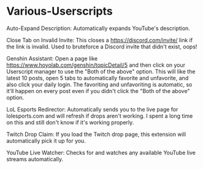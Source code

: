 # Various-Userscripts

Auto-Expand Description: Automatically expands YouTube's description.

Close Tab on Invalid Invite: This closes a https://discord.com/invite/ link if the link is invalid. Used to bruteforce a Discord invite that didn't exist, oops!

Genshin Assistant: Open a page like https://www.hoyolab.com/genshin/topicDetail/5 and then click on your Userscript manager to use the "Both of the above" option. This will like the latest 10 posts, open 5 tabs to automatically favorite and unfavorite, and also click your daily login. The favoriting and unfavoriting is automatic, so it'll happen on every post even if you didn't click the "Both of the above" option.

LoL Esports Redirector: Automatically sends you to the live page for lolesports.com and will refresh if drops aren't working. I spent a long time on this and still don't know if it's working properly.

Twitch Drop Claim: If you load the Twitch drop page, this extension will automatically pick it up for you.

YouTube Live Watcher: Checks for and watches any available YouTube live streams automatically.

